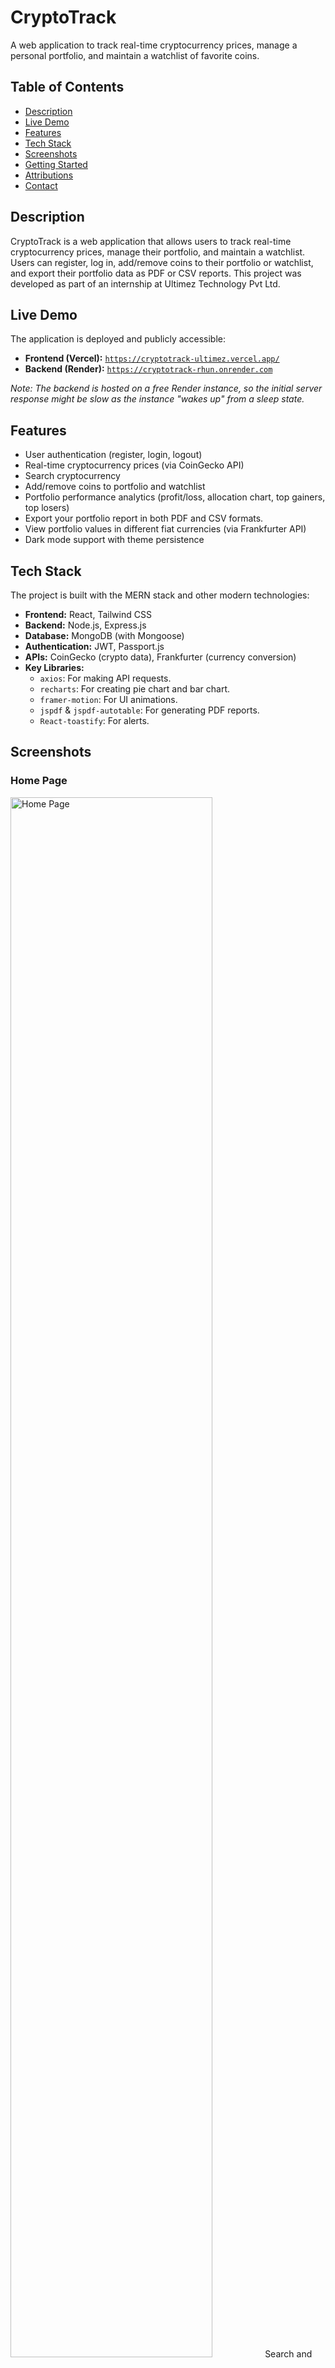 # CryptoTrack

A web application to track real-time cryptocurrency prices, manage a personal portfolio, and maintain a watchlist of favorite coins.

## Table of Contents

- [Description](#description)
- [Live Demo](#live-demo)
- [Features](#features)
- [Tech Stack](#tech-stack)
- [Screenshots](#screenshots)
- [Getting Started](#getting-started)
- [Attributions](#attributions)
- [Contact](#contact)

## Description

CryptoTrack is a web application that allows users to track real-time cryptocurrency prices, manage their portfolio, and maintain a watchlist. Users can register, log in, add/remove coins to their portfolio or watchlist, and export their portfolio data as PDF or CSV reports. This project was developed as part of an internship at Ultimez Technology Pvt Ltd.

## Live Demo

The application is deployed and publicly accessible:

- **Frontend (Vercel):** [`https://cryptotrack-ultimez.vercel.app/`](https://cryptotrack-ultimez.vercel.app/)
- **Backend (Render):** [`https://cryptotrack-rhun.onrender.com`](https://cryptotrack-rhun.onrender.com)

_Note: The backend is hosted on a free Render instance, so the initial server response might be slow as the instance "wakes up" from a sleep state._

## Features

- User authentication (register, login, logout)
- Real-time cryptocurrency prices (via CoinGecko API)
- Search cryptocurrency
- Add/remove coins to portfolio and watchlist
- Portfolio performance analytics (profit/loss, allocation chart, top gainers, top losers)
- Export your portfolio report in both PDF and CSV formats.
- View portfolio values in different fiat currencies (via Frankfurter API)
- Dark mode support with theme persistence

## Tech Stack

The project is built with the MERN stack and other modern technologies:

- **Frontend:** React, Tailwind CSS
- **Backend:** Node.js, Express.js
- **Database:** MongoDB (with Mongoose)
- **Authentication:** JWT, Passport.js
- **APIs:** CoinGecko (crypto data), Frankfurter (currency conversion)
- **Key Libraries:**
    - `axios`: For making API requests.
    - `recharts`: For creating pie chart and bar chart.
    - `framer-motion`: For UI animations.
    - `jspdf` & `jspdf-autotable`: For generating PDF reports.
    - `React-toastify`: For alerts.

## Screenshots

### Home Page

<img src="./images/home.png" alt="Home Page" width="80%">
Search and view top cryptocurrencies, add to watchlist or portfolio.

### Login Page

<img src="./images/login.png" alt="Login Page" width="80%">
Login for registered users.

### Sign Up Page

<img src="./images/signup.png" alt="Sign Up Page" width="80%">
Register a new account.

### Dashboard

<div align="center">
  <img src="./images/dashboard-top.png" alt="Dashboard - Top" width="80%">
  <br>
  <br>
  <img src="./images/dashboard-bottom.png" alt="Dashboard - Bottom" width="80%">
</div>
View portfolio summary, allocation charts, and top gainers/losers.

### Watchlist

<img src="./images/watchlist.png" alt="Watchlist" width="80%">
Manage your favorite coins.

### Dark Mode

<img src="./images/dark.png" alt="Dark Mode" width="80%">
Toggle between light and dark themes with persistent preference.

### Exported PDF

<img src="./images/pdf.png" alt="Exported PDF" width="80%">
Downloadable portfolio report in PDF format.

### Exported CSV

<img src="./images/csv.png" alt="Exported CSV" width="80%">
Downloadable portfolio report in CSV format.

## Getting Started

Follow these instructions to set up and run the project locally on your machine.

### Prerequisites

- Node.js (v18 or later recommended)
- Git
- MongoDB Community Server

### 1. Clone the Repository

```bash
git clone https://github.com/JoyM268/CryptoTrack.git
cd CryptoTrack
```

### 2. Backend Setup

Navigate to the server directory and install dependencies.

```bash
cd Server
npm install
```

#### Setup Local MongoDB

1.  Download and install [MongoDB Community Server](https://www.mongodb.com/try/download/community) if you haven't already.
2.  Start the MongoDB service on your machine. On most systems, you can run `mongod` in a terminal.
3.  The backend will connect to the default local URI.

#### Environment Variables

Create a `.env` file in the `Server` directory and add the following variables.

```env
MONGODB_URI="mongodb://127.0.0.1:27017/cryptotrack"
PORT=3000
CLIENT="http://localhost:5173"
JWT_SECRET="YOUR_JWT_SECRET"
```

#### Run the Backend Server

```bash
npm start
```

### 3. Frontend Setup

In a new terminal, navigate to the client directory and install dependencies.

```bash
# From the root CryptoTrack directory
cd Client
npm install
```

#### Environment Variables

Create a `.env` file in the `Client` directory and add the following:

```env
VITE_API_URL="http://localhost:3000"
```

#### Run the Frontend

```bash
npm run dev
```

The application should now be running at **http://localhost:5173**.

## Attributions

- Cryptocurrency data provided by [CoinGecko API](https://www.coingecko.com/en/api).
- Currency conversion powered by [Frankfurter API](https://www.frankfurter.app/).

## Contact

For any questions or suggestions, please reach out to [joy.mascarenhas@outlook.com](mailto:joy.mascarenhas@outlook.com).
